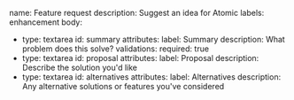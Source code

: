 name: Feature request
description: Suggest an idea for Atomic
labels: enhancement
body:
  - type: textarea
    id: summary
    attributes:
      label: Summary
      description: What problem does this solve?
    validations:
      required: true
  - type: textarea
    id: proposal
    attributes:
      label: Proposal
      description: Describe the solution you'd like
  - type: textarea
    id: alternatives
    attributes:
      label: Alternatives
      description: Any alternative solutions or features you've considered

